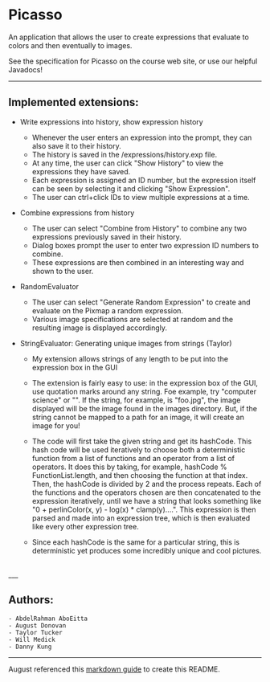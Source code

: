 # Picasso

An application that allows the user to create expressions that
evaluate to colors and then eventually to images.

See the specification for Picasso on the course web site,
or use our helpful Javadocs!

___

## Implemented extensions:

- Write expressions into history, show expression history
	- Whenever the user enters an expression into the prompt, they can also save it to their history.
	- The history is saved in the /expressions/history.exp file.
	- At any time, the user can click "Show History" to view the expressions they have saved.
	- Each expression is assigned an ID number, but the expression itself can be seen by selecting it and clicking "Show Expression".
	- The user can ctrl+click IDs to view multiple expressions at a time.

- Combine expressions from history
	- The user can select "Combine from History" to combine any two expressions previously saved in their history.
	- Dialog boxes prompt the user to enter two expression ID numbers to combine.
	- These expressions are then combined in an interesting way and shown to the user.

- RandomEvaluator
	- The user can select "Generate Random Expression" to create and evaluate on the Pixmap a random expression.
	- Various image specifications are selected at random and the resulting image is displayed accordingly.
	
	
- StringEvaluator: Generating unique images from strings (Taylor)
	- My extension allows strings of any length to be put into the expression box in the GUI
	- The extension is fairly easy to use: in the expression box of the GUI, use quotation marks around any 
	string. Foe example, try "computer science" or  "<your name>". If the string, for example, is "foo.jpg", the image displayed will 
	be the image found in the  images directory. But, if the string cannot be mapped to a path for an image, it will create an image 
	for you!
	
	- The code will first take the given string and get its hashCode. This hash code will be used iteratively to choose both a deterministic function from a list of functions and an operator from a list of operators. It does this by taking, for example, hashCode % FunctionList.length, and then choosing the function at that index. Then, the hashCode is divided by 2 and the process repeats. Each of the functions and the operators chosen are then concatenated to the expression iteratively, until we have a string that looks something like "0 + perlinColor(x, y) - log(x) * clamp(y)....". This expression is then parsed and made into an expression tree, which is then evaluated like every other expression tree. 
	- Since each hashCode is the same for a particular string, this is deterministic yet produces some incredibly 
	unique and cool pictures. 

<br>
___

## Authors:  
	
	- AbdelRahman AboEitta
	- August Donovan
	- Taylor Tucker
	- Will Medick
	- Danny Kung

___ 

August referenced this [markdown guide](https://www.markdownguide.org/basic-syntax/) to create this README.

